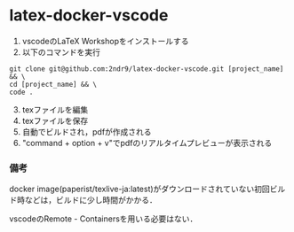 # latex-docker-vscode

1. vscodeのLaTeX Workshopをインストールする
2. 以下のコマンドを実行
```
git clone git@github.com:2ndr9/latex-docker-vscode.git [project_name] && \
cd [project_name] && \
code .
```
3. texファイルを編集
4. texファイルを保存
5. 自動でビルドされ，pdfが作成される
6. "command + option + v"でpdfのリアルタイムプレビューが表示される



### 備考
docker image(paperist/texlive-ja:latest)がダウンロードされていない初回ビルド時などは，ビルドに少し時間がかかる．

vscodeのRemote - Containersを用いる必要はない．
